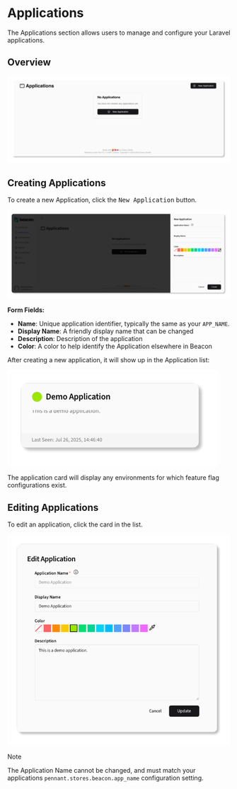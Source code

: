 <script setup>
// @ts-ignore
import { CirclePlus } from 'lucide-vue-next';
</script>
# Applications

The Applications section allows users to manage and configure your Laravel applications.

## Overview

![Applications Overview](../screenshots/applications-initial.png)

## Creating Applications

To create a new Application, click the <kbd><CirclePlus /> New Application</kbd> button.

![New Application Form](../screenshots/applications-form-create.png)

**Form Fields:**
- **Name**: Unique application identifier, typically the same as your `APP_NAME`.
- **Display Name**: A friendly display name that can be changed
- **Description**: Description of the application
- **Color**: A color to help identify the Application elsewhere in Beacon

After creating a new application, it will show up in the Application list:

![Application Card](../screenshots/applications-app-card.png)

The application card will display any environments for which feature flag configurations exist.

## Editing Applications

To edit an application, click the card in the list.

![Edit Application Form](../screenshots/applications-edit.png)


> [!NOTE]
> The Application Name cannot be changed, and must match your applications 
> `pennant.stores.beacon.app_name` configuration setting.
